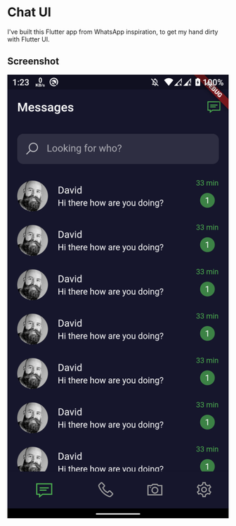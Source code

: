 # Chat UI

I've built this Flutter app from WhatsApp inspiration, to get my hand dirty with Flutter UI.

## Screenshot

![Screenshot](https://github.com/omurdos/Chat-UI-Practice/blob/master/screenshots/Screenshot_20211129-132329.png)
